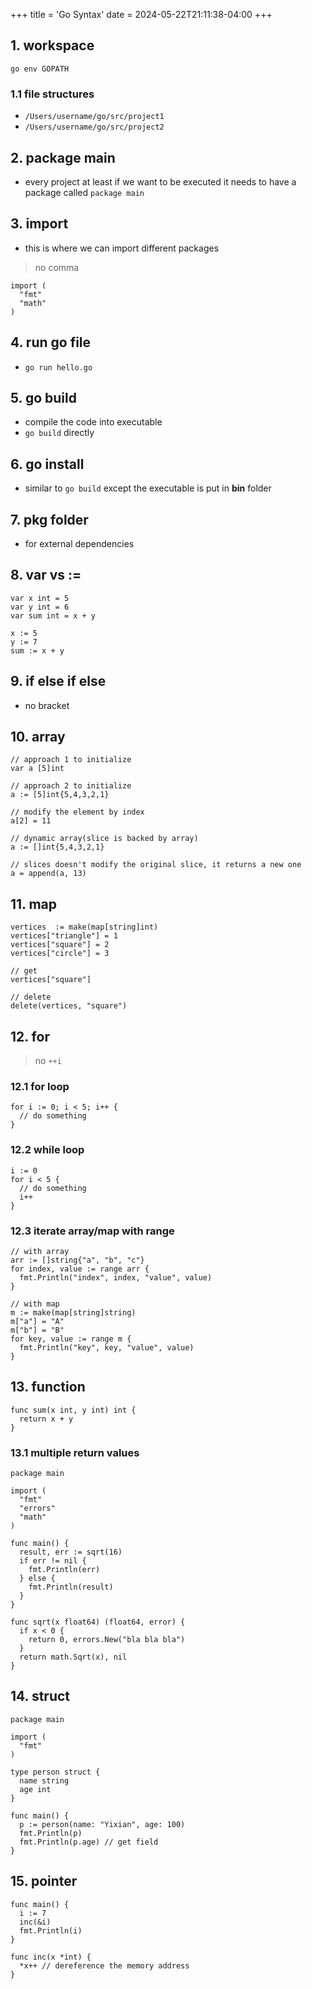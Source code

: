 +++
title = 'Go Syntax'
date = 2024-05-22T21:11:38-04:00
+++

## 1. workspace
`go env GOPATH`

### 1.1 file structures
- `/Users/username/go/src/project1`
- `/Users/username/go/src/project2`

## 2. package main
- every project at least if we want to be executed it needs to have a package called `package main`

## 3. import
- this is where we can import different packages
> no comma
```
import (
  "fmt"
  "math"
)
```

## 4. run go file
- `go run hello.go`

## 5. go build
- compile the code into executable
- `go build` directly

## 6. go install
- similar to `go build`	except the executable is put in **bin** folder	

## 7. pkg folder
- for external dependencies

## 8. var vs :=
```
var x int = 5
var y int = 6
var sum int = x + y

x := 5
y := 7
sum := x + y
```

## 9. if else if else
- no bracket

## 10. array
```
// approach 1 to initialize
var a [5]int

// approach 2 to initialize
a := [5]int{5,4,3,2,1}

// modify the element by index
a[2] = 11

// dynamic array(slice is backed by array)
a := []int{5,4,3,2,1}

// slices doesn't modify the original slice, it returns a new one
a = append(a, 13)
```

## 11. map
```
vertices  := make(map[string]int)
vertices["triangle"] = 1 
vertices["square"] = 2
vertices["circle"] = 3

// get 
vertices["square"]

// delete
delete(vertices, "square")
```

## 12. for
> no `++i`

### 12.1 for loop
```
for i := 0; i < 5; i++ {
  // do something
}
```

### 12.2 while loop
```
i := 0
for i < 5 {
  // do something
  i++
}
```

### 12.3 iterate array/map with range
```
// with array
arr := []string{"a", "b", "c"}
for index, value := range arr {
  fmt.Println("index", index, "value", value)
}

// with map
m := make(map[string]string)
m["a"] = "A"
m["b"] = "B"
for key, value := range m {
  fmt.Println("key", key, "value", value)
}
```

## 13. function
```
func sum(x int, y int) int {
  return x + y
}
```

### 13.1 multiple return values
```
package main

import (
  "fmt"
  "errors"
  "math"
)

func main() {
  result, err := sqrt(16)
  if err != nil {
    fmt.Println(err)
  } else {
    fmt.Println(result)
  }
}

func sqrt(x float64) (float64, error) {
  if x < 0 {
    return 0, errors.New("bla bla bla")
  }
  return math.Sqrt(x), nil
}
```

## 14. struct
```
package main

import (
  "fmt"
)

type person struct {
  name string
  age int
}

func main() {
  p := person(name: "Yixian", age: 100)
  fmt.Println(p)
  fmt.Println(p.age) // get field
}
```

## 15. pointer
```
func main() {
  i := 7
  inc(&i)
  fmt.Println(i)
}

func inc(x *int) {
  *x++ // dereference the memory address
}
```